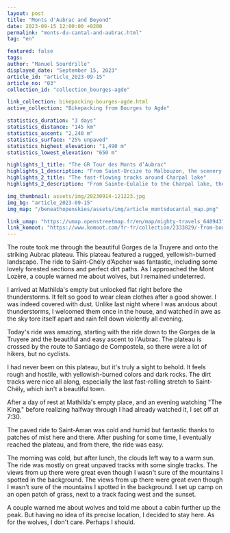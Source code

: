 ```yaml
---
layout: post
title: "Monts d'Aubrac and Beyond"
date: 2023-09-15 12:00:00 +0200
permalink: "monts-du-cantal-and-aubrac.html"
tag: "en"

featured: false
tags:
author: "Manuel Sourdrille"
displayed_date: "September 15, 2023"
article_id: "article_2023-09-15"
article_no: "03"
collection_id: "collection_bourges-agde"

link_collection: bikepacking-bourges-agde.html
active_collection: "Bikepacking from Bourges to Agde"

statistics_duration: "3 days"
statistics_distance: "145 km"
statistics_ascent: "2,240 m"
statistics_surface: "25% unpaved"
statistics_highest_elevation: "1,490 m"
statistics_lowest_elevation: "650 m"

highlights_1_title: "The GR Tour des Monts d’Aubrac"
highlights_1_description: "From Saint-Urcize to Malbouzon, the scenery feels otherworldly, characterized by a lack of flora, the predominance of rocks and grass, and a yellowish, burned appearance. A mix of the official hiking trail and alternative small paved roads adds an element of enjoyment to the journey."
highlights_2_title: "The fast-flowing tracks around Charpal lake"
highlights_2_description: "From Sainte-Eulalie to the Charpal lake, the trails are fast-flowing, often winding through coniferous forests. The lake itself offers a pleasant setting, creating a sense of seclusion despite its actual accessibility."

img_thumbnail: assets/img/20230914-121223.jpg
img_bg: "article_2023-09-15"
img_map: "/beneathopenskies/assets/img/article_montsducantal_map.png"

link_umap: "https://umap.openstreetmap.fr/en/map/mighty-travels_640943"
link_komoot: "https://www.komoot.com/fr-fr/collection/2333829/-from-bourges-to-agde"
---
```


The route took me through the beautiful Gorges de la Truyere and onto the striking Aubrac plateau. This plateau featured a rugged, yellowish-burned landscape. The ride to Saint-Chély d’Apcher was fantastic, including some lovely forested sections and perfect dirt paths. As I approached the Mont Lozère, a couple warned me about wolves, but I remained undeterred.

I arrived at Mathilda's empty but unlocked flat right before the thunderstorms. It felt so good to wear clean clothes after a good shower. I was indeed covered with dust. Unlike last night where I was anxious about thunderstorms, I welcomed them once in the house, and watched in awe as the sky tore itself apart and rain fell down violently all evening.

Today's ride was amazing, starting with the ride down to the Gorges de la Truyere and the beautiful and easy ascent to l'Aubrac. The plateau is crossed by the route to Santiago de Compostela, so there were a lot of hikers, but no cyclists.

I had never been on this plateau, but it's truly a sight to behold. It feels rough and hostile, with yellowish-burned colors and dark rocks. The dirt tracks were nice all along, especially the last fast-rolling stretch to Saint-Chély, which isn't a beautiful town.

After a day of rest at Mathilda's empty place, and an evening watching "The King," before realizing halfway through I had already watched it, I set off at 7:30.

The paved ride to Saint-Aman was cold and humid but fantastic thanks to patches of mist here and there. After pushing for some time, I eventually reached the plateau, and from there, the ride was easy.

The morning was cold, but after lunch, the clouds left way to a warm sun. The ride was mostly on great unpaved tracks with some single tracks. The views from up there were great even though I wasn't sure of the mountains I spotted in the background. The views from up there were great even though I wasn't sure of the mountains I spotted in the background. I set up camp on an open patch of grass, next to a track facing west and the sunset.

A couple warned me about wolves and told me about a cabin further up the peak. But having no idea of its precise location, I decided to stay here. As for the wolves, I don't care. Perhaps I should.
